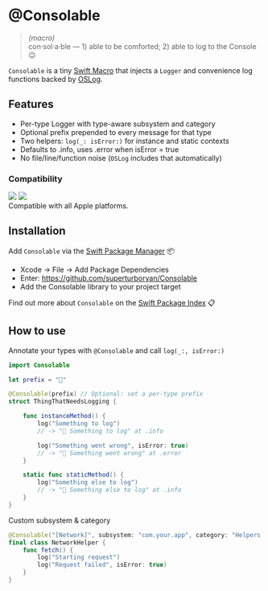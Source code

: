 # @Consolable

> *(macro)*  
> con·sol·a·ble — 1) able to be comforted; 2) able to log to the Console 😉

`Consolable` is a tiny [Swift Macro](https://developer.apple.com/documentation/swift/applying-macros) that injects a `Logger` and convenience log functions backed by [OSLog](https://developer.apple.com/documentation/oslog).

## Features
- Per-type Logger with type-aware subsystem and category
- Optional prefix prepended to every message for that type
- Two helpers: `log(_: isError:)` for instance and static contexts
- Defaults to .info, uses .error when isError = true
- No file/line/function noise (`OSLog` includes that automatically)

### Compatibility
[![](https://img.shields.io/endpoint?url=https%3A%2F%2Fswiftpackageindex.com%2Fapi%2Fpackages%2Fsuperturboryan%2FConsolable%2Fbadge%3Ftype%3Dswift-versions)](https://swiftpackageindex.com/superturboryan/Consolable) [![](https://img.shields.io/endpoint?url=https%3A%2F%2Fswiftpackageindex.com%2Fapi%2Fpackages%2Fsuperturboryan%2FConsolable%2Fbadge%3Ftype%3Dplatforms)](https://swiftpackageindex.com/superturboryan/Consolable)  
Compatible with all Apple platforms.

## Installation

Add `Consolable` via the [Swift Package Manager](https://developer.apple.com/documentation/xcode/swift-packages) 📦
- Xcode → File → Add Package Dependencies
- Enter: https://github.com/superturboryan/Consolable
- Add the Consolable library to your project target

Find out more about `Consolable` on the [Swift Package Index](https://swiftpackageindex.com/superturboryan/Consolable) 📋

## How to use

Annotate your types with `@Consolable` and call `log(_:, isError:)`

```swift
import Consolable

let prefix = "💆"

@Consolable(prefix) // Optional: set a per-type prefix
struct ThingThatNeedsLogging {

    func instanceMethod() {
        log("Something to log")
        // -> "💆 Something to log" at .info

        log("Something went wrong", isError: true)
        // -> "💆 Something went wrong" at .error
    }

    static func staticMethod() {
        log("Something else to log")
        // -> "💆 Something else to log" at .info
    }
}
```

Custom subsystem & category

```swift
@Consolable("[Network]", subsystem: "com.your.app", category: "Helpers.Network")
final class NetworkHelper {
    func fetch() {
        log("Starting request")
        log("Request failed", isError: true)
    }
}
```
